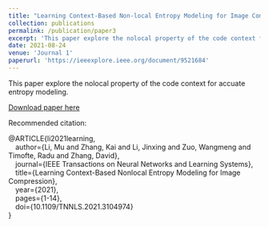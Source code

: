 ```yaml
---
title: "Learning Context-Based Non-local Entropy Modeling for Image Compression"
collection: publications
permalink: /publication/paper3
excerpt: 'This paper explore the nolocal property of the code context for accuate entropy modeling.'
date: 2021-08-24
venue: 'Journal 1'
paperurl: 'https://ieeexplore.ieee.org/document/9521684'
---
```

This paper explore the nolocal property of the code context for accuate entropy modeling.

[Download paper here](https://ieeexplore.ieee.org/document/9521684)

Recommended citation: 

@ARTICLE{li2021learning,  
&emsp;author={Li, Mu and Zhang, Kai and Li, Jinxing and Zuo, Wangmeng and Timofte, Radu and Zhang, David},  
&emsp;journal={IEEE Transactions on Neural Networks and Learning Systems},   
&emsp;title={Learning Context-Based Nonlocal Entropy Modeling for Image Compression},   
&emsp;year={2021},  
&emsp;pages={1-14},  
&emsp;doi={10.1109/TNNLS.2021.3104974}  
}
